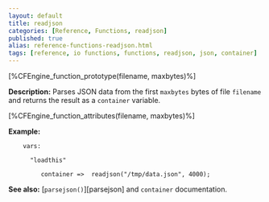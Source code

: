 ```yaml
---
layout: default
title: readjson
categories: [Reference, Functions, readjson]
published: true
alias: reference-functions-readjson.html
tags: [reference, io functions, functions, readjson, json, container]
---
```


[%CFEngine_function_prototype(filename, maxbytes)%]

**Description:** Parses JSON data from the first `maxbytes` bytes of
file `filename` and returns the result as a `container` variable.

[%CFEngine_function_attributes(filename, maxbytes)%]

**Example:**

```cf3
    vars:

      "loadthis" 

         container =>  readjson("/tmp/data.json", 4000);
```

**See also:** [`parsejson()`][parsejson] and `container` documentation.
